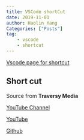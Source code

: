 ```yaml
---
title: VSCode shortCut
date: 2019-11-01
author: Haolin Yang
Categories: ["Posts"]
tag:
    - vscode
    - shortcut
---
```


[Vscode page for shortcut](https://code.visualstudio.com/shortcuts/keyboard-shortcuts-macos.pdf)

## Short cut

Source from **Traversy Media**

[YouTube Channel](https://www.youtube.com/channel/UC29ju8bIPH5as8OGnQzwJyA)

[YouTube](https://www.youtube.com/watch?v=Xa5EU-qAv-I)

[Github](https://gist.github.com/bradtraversy/b28a0a361880141af928ada800a671d9)

<script src="https://gist.github.com/bradtraversy/b28a0a361880141af928ada800a671d9.js"></script>
